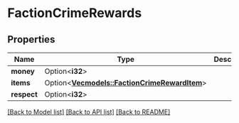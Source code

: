 # FactionCrimeRewards

## Properties

Name | Type | Description | Notes
------------ | ------------- | ------------- | -------------
**money** | Option<**i32**> |  | [optional]
**items** | Option<[**Vec<models::FactionCrimeRewardItem>**](FactionCrimeRewardItem.md)> |  | [optional]
**respect** | Option<**i32**> |  | [optional]

[[Back to Model list]](../README.md#documentation-for-models) [[Back to API list]](../README.md#documentation-for-api-endpoints) [[Back to README]](../README.md)


